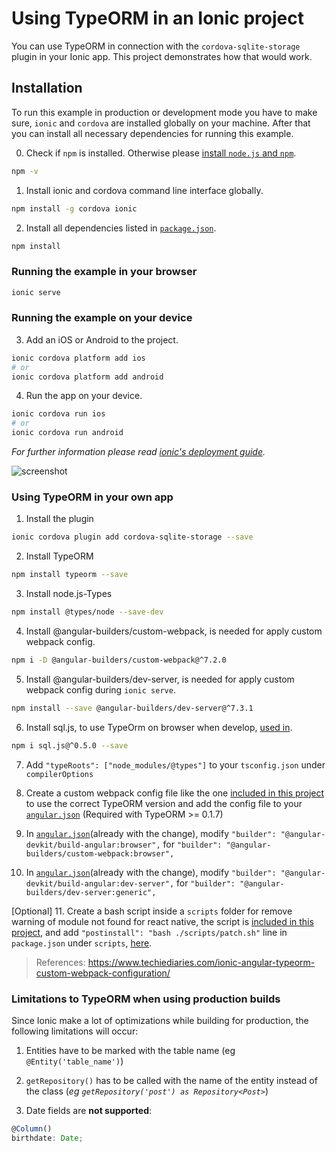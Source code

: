 # Using TypeORM in an Ionic project
You can use TypeORM in connection with the `cordova-sqlite-storage` plugin in your Ionic app.
This project demonstrates how that would work.

## Installation

To run this example in production or development mode you have to make sure, `ionic` and `cordova` are installed globally on your machine. After that you can install all necessary dependencies for running this example.

0. Check if `npm` is installed. Otherwise please [install `node.js` and `npm`](https://nodejs.org/en/download/package-manager/).
```bash
npm -v
```

1. Install ionic and cordova command line interface globally.
```bash
npm install -g cordova ionic
```

2. Install all dependencies listed in [`package.json`](/package.json).
```bash
npm install
```

### Running the example in your browser
```bash
ionic serve
```

### Running the example on your device
3. Add an iOS or Android to the project.
```bash
ionic cordova platform add ios 
# or 
ionic cordova platform add android
```

4. Run the app on your device.
```bash
ionic cordova run ios
# or
ionic cordova run android
```

*For further information please read [ionic's deployment guide](https://ionicframework.com/docs/intro/deploying/).*

![screenshot](./screenshot.png)

### Using TypeORM in your own app
1. Install the plugin
```bash
ionic cordova plugin add cordova-sqlite-storage --save
```

2. Install TypeORM
```bash
npm install typeorm --save
```

3. Install node.js-Types
```bash
npm install @types/node --save-dev
```

4. Install @angular-builders/custom-webpack, is needed for apply custom webpack config.
```bash
npm i -D @angular-builders/custom-webpack@^7.2.0
```

5. Install @angular-builders/dev-server, is needed for apply custom webpack config during `ionic serve`.
```bash
npm install --save @angular-builders/dev-server@^7.3.1
```

6. Install sql.js, to use TypeOrm on browser when develop, [used in](src/app/services/db.service.ts#L39-L53).
```bash
npm i sql.js@^0.5.0 --save
```

7. Add `"typeRoots": ["node_modules/@types"]` to your `tsconfig.json` under `compilerOptions`

8. Create a custom webpack config file like the one [included in this project](config/webpack.config.js) to use the correct TypeORM version and add the config file to your [`angular.json`](angular.json#L17-19) (Required with TypeORM >= 0.1.7)

9. In [`angular.json`](angular.json#L15)(already with the change), modify `"builder": "@angular-devkit/build-angular:browser",` for `"builder": "@angular-builders/custom-webpack:browser",`

10. In [`angular.json`](angular.json#L78)(already with the change), modify `"builder": "@angular-devkit/build-angular:dev-server",` for `"builder": "@angular-builders/dev-server:generic",`

[Optional]
11. Create a bash script inside a `scripts` folder for remove warning of module not found for react native, the script is [included in this project](scripts/patch.sh), and add `"postinstall": "bash ./scripts/patch.sh"` line in `package.json` under `scripts`, [here](package.json#L13).

> References: https://www.techiediaries.com/ionic-angular-typeorm-custom-webpack-configuration/

### Limitations to TypeORM when using production builds

Since Ionic make a lot of optimizations while building for production, the following limitations will occur:

1. Entities have to be marked with the table name (eg `@Entity('table_name')`)

2. `getRepository()` has to be called with the name of the entity instead of the class (*eg `getRepository('post') as Repository<Post>`*)

3. Date fields are **not supported**:
```ts
@Column()
birthdate: Date;
```
